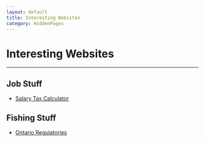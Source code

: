 ```yaml
---
layout: default
title: Interesting Websites
category: HiddenPages
---
```


# Interesting Websites
<hr>

## Job Stuff
- [Salary Tax Calculator](https://neuvoo.ca/tax-calculator/?salary=50000&from=year&region=Ontario)

## Fishing Stuff
- [Ontario Regulatories](https://www.ontario.ca/page/eating-ontario-fish-2017-18)

